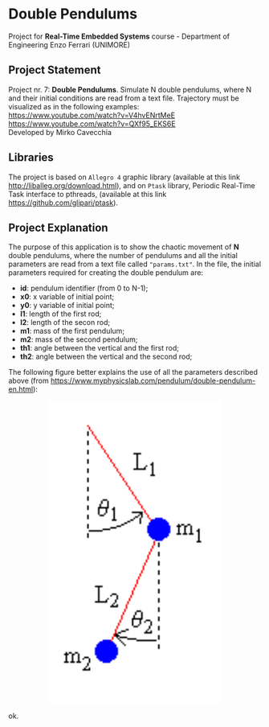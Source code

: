 # Double Pendulums
Project for **Real-Time Embedded Systems** course - Department of Engineering 
Enzo Ferrari (UNIMORE)

## Project Statement
Project nr. 7: **Double Pendulums**. Simulate N double pendulums, where N and 
their initial conditions are read from a text file. Trajectory must be 
visualized as in the following examples: <br />
https://www.youtube.com/watch?v=V4hvENrtMeE <br />
https://www.youtube.com/watch?v=QXf95_EKS6E <br />
Developed by Mirko Cavecchia

## Libraries
The project is based on `Allegro 4` graphic library (available at this link
http://liballeg.org/download.html), and on `Ptask` library, 
Periodic Real-Time Task interface to pthreads, (available at this link 
https://github.com/glipari/ptask).

## Project Explanation
The purpose of this application is to show the chaotic movement of **N** double 
pendulums, where the number of pendulums and all the initial parameters 
are read from a text file called `"params.txt"`.
In the file, the initial parameters required for creating the double pendulum 
are:
- **id**: pendulum identifier (from 0 to N-1);
- **x0**: x variable of initial point;
- **y0**: y variable of initial point;
- **l1**: length of the first rod;
- **l2**: length of the secon rod;
- **m1**: mass of the first pendulum;
- **m2**: mass of the second pendulum;
- **th1**: angle between the vertical and the first rod;
- **th2**: angle between the vertical and the second rod;

The following figure better explains the use of all the parameters described 
above (from https://www.myphysicslab.com/pendulum/double-pendulum-en.html):<br/>

<p align="center">
  <img src="https://github.com/Mirk95/DoublePendulum/blob/master/images/Double_Pendulum.png" width="350">
</p>

ok.